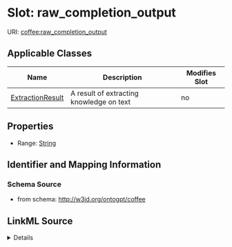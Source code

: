 # Slot: raw_completion_output

URI: [coffee:raw_completion_output](http://w3id.org/ontogpt/coffee/raw_completion_output)



<!-- no inheritance hierarchy -->




## Applicable Classes

| Name | Description | Modifies Slot |
| --- | --- | --- |
[ExtractionResult](ExtractionResult.md) | A result of extracting knowledge on text |  no  |







## Properties

* Range: [String](String.md)





## Identifier and Mapping Information







### Schema Source


* from schema: http://w3id.org/ontogpt/coffee




## LinkML Source

<details>
```yaml
name: raw_completion_output
from_schema: http://w3id.org/ontogpt/coffee
rank: 1000
alias: raw_completion_output
owner: ExtractionResult
domain_of:
- ExtractionResult
range: string

```
</details>